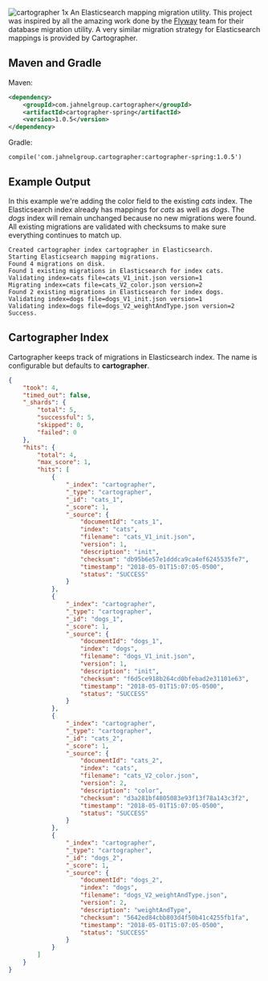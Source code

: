 ![cartographer 1x](https://user-images.githubusercontent.com/26745523/40954629-06db25f6-684b-11e8-99dd-0a1a9aae2a0f.png)
An Elasticsearch mapping migration utility. This project was inspired by all the amazing work done by the [Flyway](https://flywaydb.org/) team for their database migration utility. A very similar migration strategy for Elasticsearch mappings is provided by Cartographer.

## Maven and Gradle
Maven:
```xml
<dependency>
    <groupId>com.jahnelgroup.cartographer</groupId>
    <artifactId>cartographer-spring</artifactId>
    <version>1.0.5</version>
</dependency>
```

Gradle:
```
compile('com.jahnelgroup.cartographer:cartographer-spring:1.0.5')
```

## Example Output
In this example we're adding the color field to the existing *cats* index. The Elasticsearch index already has mappings for *cats* as well as *dogs*. The *dogs* index will remain unchanged because no new migrations were found. All existing migrations are validated with checksums to make sure everything continues to match up. 
```
Created cartographer index cartographer in Elasticsearch.
Starting Elasticsearch mapping migrations.
Found 4 migrations on disk.
Found 1 existing migrations in Elasticsearch for index cats.
Validating index=cats file=cats_V1_init.json version=1
Migrating index=cats file=cats_V2_color.json version=2
Found 2 existing migrations in Elasticsearch for index dogs.
Validating index=dogs file=dogs_V1_init.json version=1
Validating index=dogs file=dogs_V2_weightAndType.json version=2
Success.
```

## Cartographer Index
Cartographer keeps track of migrations in Elasticsearch index. The name is configurable but defaults to **cartographer**.

```json
{
    "took": 4,
    "timed_out": false,
    "_shards": {
        "total": 5,
        "successful": 5,
        "skipped": 0,
        "failed": 0
    },
    "hits": {
        "total": 4,
        "max_score": 1,
        "hits": [
            {
                "_index": "cartographer",
                "_type": "cartographer",
                "_id": "cats_1",
                "_score": 1,
                "_source": {
                    "documentId": "cats_1",
                    "index": "cats",
                    "filename": "cats_V1_init.json",
                    "version": 1,
                    "description": "init",
                    "checksum": "db95b6e57e1dddca9ca4ef6245535fe7",
                    "timestamp": "2018-05-01T15:07:05-0500",
                    "status": "SUCCESS"
                }
            },
            {
                "_index": "cartographer",
                "_type": "cartographer",
                "_id": "dogs_1",
                "_score": 1,
                "_source": {
                    "documentId": "dogs_1",
                    "index": "dogs",
                    "filename": "dogs_V1_init.json",
                    "version": 1,
                    "description": "init",
                    "checksum": "f6d5ce918b264cd0bfebad2e31101e63",
                    "timestamp": "2018-05-01T15:07:05-0500",
                    "status": "SUCCESS"
                }
            },
            {
                "_index": "cartographer",
                "_type": "cartographer",
                "_id": "cats_2",
                "_score": 1,
                "_source": {
                    "documentId": "cats_2",
                    "index": "cats",
                    "filename": "cats_V2_color.json",
                    "version": 2,
                    "description": "color",
                    "checksum": "d3a281bf4805083e93f13f78a143c3f2",
                    "timestamp": "2018-05-01T15:07:05-0500",
                    "status": "SUCCESS"
                }
            },
            {
                "_index": "cartographer",
                "_type": "cartographer",
                "_id": "dogs_2",
                "_score": 1,
                "_source": {
                    "documentId": "dogs_2",
                    "index": "dogs",
                    "filename": "dogs_V2_weightAndType.json",
                    "version": 2,
                    "description": "weightAndType",
                    "checksum": "5642ed84cbb803d4f50b41c4255fb1fa",
                    "timestamp": "2018-05-01T15:07:05-0500",
                    "status": "SUCCESS"
                }
            }
        ]
    }
}
```
